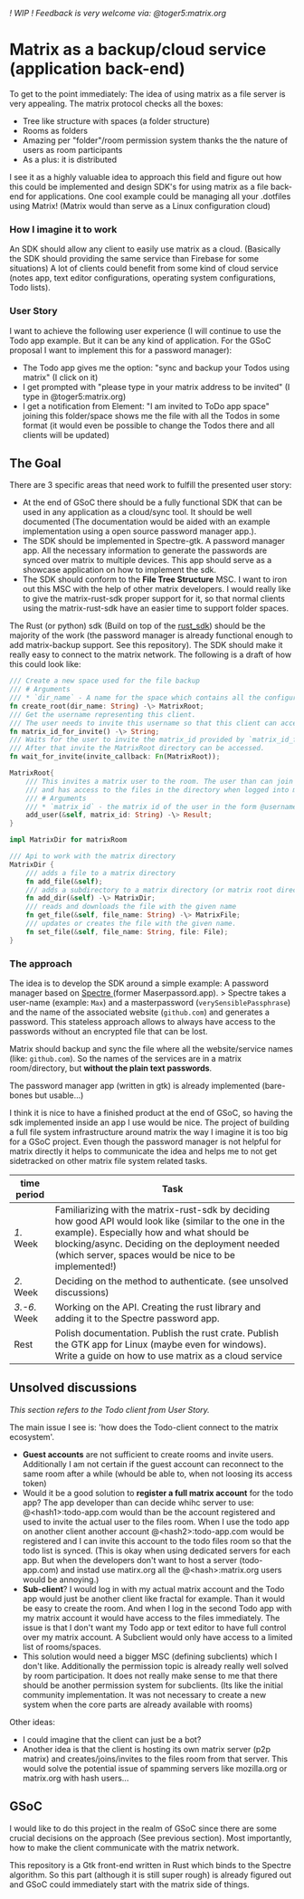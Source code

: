 _! WIP ! Feedback is very welcome via: @toger5:matrix.org_ 
# Matrix as a backup/cloud service (application back-end)

To get to the point immediately: The idea of using matrix as a file server is very appealing. The matrix protocol checks all the boxes:
 - Tree like structure with spaces (a folder structure)
 - Rooms as folders
 - Amazing per "folder"/room permission system thanks the the nature of users as room participants
 - As a plus: it is distributed

I see it as a highly valuable idea to approach this field and figure out how this could be implemented and design SDK's for using matrix as a file back-end for applications.
One cool example could be managing all your .dotfiles using Matrix! (Matrix would than serve as a Linux configuration cloud)

### How I imagine it to work
An SDK should allow any client to easily use matrix as a cloud. (Basically the SDK should providing the same service than Firebase for some situations)
A lot of clients could benefit from some kind of cloud service (notes app, text editor configurations, operating system configurations, Todo lists).

### User Story

I want to achieve the following user experience (I will continue to use the Todo app example. But it can be any kind of application. For the GSoC proposal I want to implement this for a password manager):

 - The Todo app gives me the option: "sync and backup your Todos using matrix" (I click on it)
 - I get prompted with "please type in your matrix address to be invited" (I type in @toger5:matrix.org)
 - I get a notification from Element: "I am invited to ToDo app space" joining this folder/space shows me the file with all the Todos in some format (it would even be possible to change the Todos there and all clients will be updated)

## The Goal
There are 3 specific areas that need work to fulfill the presented user story:
 - At the end of GSoC there should be a fully functional SDK that can be used in any application as a cloud/sync tool. It should be well documented (The documentation would be aided with an example implementation using a open source password manager app.).
 - The SDK should be implemented in Spectre-gtk. A password manager app. All the necessary information to generate the passwords are synced over matrix to multiple devices. This app should serve as a showcase application on how to implement the sdk.
 - The SDK should conform to the __File Tree Structure__ MSC. I want to iron out this MSC with the help of other matrix developers. I would really like to give the matrix-rust-sdk proper support for it, so that normal clients using the matrix-rust-sdk have an easier time to support folder spaces.

The Rust (or python) sdk (Build on top of the [rust_sdk](https://github.com/matrix-org/matrix-rust-sdk)) should be the majority of the work (the password manager is already functional enough to add matrix-backup support. See this repository). The SDK should make it really easy to connect to the matrix network. The following is a draft of how this could look like:
```rust
/// Create a new space used for the file backup
/// # Arguments
/// * `dir_name` - A name for the space which contains all the configuration
fn create_root(dir_name: String) -\> MatrixRoot;
/// Get the username representing this client. 
/// The user needs to invite this username so that this client can access the matrix dir.
fn matrix_id_for_invite() -\> String;
/// Waits for the user to invite the matrix_id provided by `matrix_id_for_invite`. 
/// After that invite the MatrixRoot directory can be accessed.
fn wait_for_invite(invite_callback: Fn(MatrixRoot));

MatrixRoot{
    /// This invites a matrix user to the room. The user than can join the room,
    /// and has access to the files in the directory when logged into matrix with any client.
    /// # Arguments
    /// * `matrix_id` - the matrix id of the user in the form @username:server.domain
    add_user(&self, matrix_id: String) -\> Result;
}

impl MatrixDir for matrixRoom

/// Api to work with the matrix directory
MatrixDir {
    /// adds a file to a matrix directory
    fn add_file(&self);
    /// adds a subdirectory to a matrix directory (or matrix root directory)
    fn add_dir(&self) -\> MatrixDir;
    /// reads and downloads the file with the given name
    fn get_file(&self, file_name: String) -\> MatrixFile;
    /// updates or creates the file with the given name.
    fn set_file(&self, file_name: String, file: File);
}
```
### The approach
The idea is to develop the SDK around a simple example: A password manager based on [Spectre ](https://gitlab.com/spectre.app)(former Maserpassord.app). 
\> Spectre takes a user-name (example: `Max`) and a masterpassword (`verySensiblePassphrase`) and the name of the associated website (`github.com`) and generates a password. This stateless approach allows to always have access to the passwords without an encrypted file that can be lost.

Matrix should backup and sync the file where all the website/service names (like: `github.com`). So the names of the services are in a matrix room/directory, but **without the plain text passwords**.

The password manager app (written in gtk) is already implemented (bare-bones but usable...)

I think it is nice to have a finished product at the end of GSoC, so having the sdk implemented inside an app I use would be nice. The project of building a full file system infrastructure around matrix the way I imagine it is too big for a GSoC project. Even though the password manager is not helpful for matrix directly it helps to communicate the idea and helps me to not get sidetracked on other matrix file system related tasks.

time period | Task
------------|-------
_1._ Week | Familiarizing with the matrix-rust-sdk by deciding how good API would look like (similar to the one in the example). Especially how and what should be blocking/async. Deciding on the deployment needed (which server, spaces would be nice to be implemented!)
_2._ Week | Deciding on the method to authenticate. (see unsolved discussions)
_3.-6._ Week | Working on the API. Creating the rust library and adding it to the Spectre password app.
Rest | Polish documentation. Publish the rust crate. Publish the GTK app for Linux (maybe even for windows). Write a guide on how to use matrix as a cloud service
## Unsolved discussions
_This section refers to the Todo client from User Story._

The main issue I see is: 'how does the Todo-client connect to the matrix ecosystem'.

- **Guest accounts** are not sufficient to create rooms and invite users. Additionally I am not certain if the guest account can reconnect to the same room after a while (whould be able to, when not loosing its access token)
 - Would it be a good solution to **register a full matrix account** for the todo app? The app developer than can decide whihc server to use: @\<hash1\>:todo-app.com would than be the account registered and used to invite the actual user to the files room. When I use the todo app on another client another account @\<hash2\>:todo-app.com would be registered and I can invite this account to the todo files room so that the todo list is synced. (This is okay when using dedicated servers for each app. But when the developers don't want to host a server (todo-app.com) and instad use matirx.org all the @\<hash\>:matrix.org users would be annoying.)
 - **Sub-client**? I would log in with my actual matrix account and the Todo app would just be another client like fractal for example. Than it would be easy to create the room. And when I log in the second Todo app with my matrix account it would have access to the files immediately. The issue is that I don't want my Todo app or text editor to have full control over my matrix account. A Subclient would only have access to a limited list of rooms/spaces.
 - This solution would need a bigger MSC (defining subclients) which I don't like. Additionally the permission topic is already really well solved by room participation. It does not really make sense to me that there should be another permission system for subclients. (Its like the initial community implementation. It was not necessary to create a new system when the core parts are already available with rooms)

Other ideas: 
 - I could imagine that the client can just be a bot? 
 - Another idea is that the client is hosting its own matrix server (p2p matrix) and creates/joins/invites to the files room from that server. This would solve the potential issue of spamming servers like mozilla.org or matrix.org with hash users...

## GSoC
I would like to do this project in the realm of GSoC since there are some crucial decisions on the approach (See previous section). Most importantly, how to make the client communicate with the matrix network.

This repository is a Gtk front-end written in Rust which binds to the Spectre algorithm. So this part (although it is still super rough) is already figured out and GSoC could immediately start with the matrix side of things.